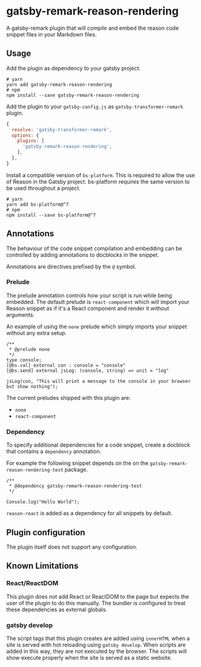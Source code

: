 # gatsby-remark-reason-rendering

A gatsby-remark plugin that will compile and embed the reason code snippet files 
in your Markdown files.

## Usage
Add the plugin as dependency to your gatsby project.
```shell script
# yarn
yarn add gatsby-remark-reason-rendering
# npm
npm install --save gatsby-remark-reason-rendering
```

Add the plugin to your `gatsby-config.js` as `gatsby-transformer-remark` plugin. 
```javascript
{
  resolve: 'gatsby-transformer-remark',
  options: {
    plugins: [
      'gatsby-remark-reason-rendering',
    ],
  },
}
```

Install a compatible version of `bs-platform`. This is required to allow the use 
of Reason in the Gatsby project. bs-platform requires the same version to be 
used throughout a project.
```shell script
# yarn
yarn add bs-platform@^7
# npm
npm install --save bs-platform@^7
```

## Annotations
The behaviour of the code snippet compilation and embedding can be controlled by 
adding annotations to docblocks in the snippet.

Annotations are directives prefixed by the `@` symbol.

### Prelude
The prelude annotation controls how your script is run while being embedded. The
default prelude is `react-component` which will import your Reason snippet as if 
it's a React component and render it without arguments.

An example of using the `none` prelude which simply imports your snippet 
without any extra setup.

```reason
/**
 * @prelude none
 */
type console;
[@bs.val] external con : console = "console"
[@bs.send] external jsLog: (console, string) => unit = "log"

jsLog(con, "This will print a message to the console in your browser but show nothing");
```  

The current preludes shipped with this plugin are:
- `none`
- `react-component`

### Dependency
To specify additional dependencies for a code snippet, create a docblock that 
contains a `dependency` annotation.  

For example the following snippet depends on the on the 
`gatsby-remark-reason-rendering-test` package.
```reason
/**
 * @dependency gatsby-remark-reason-rendering-test
 */

Console.log("Hello World");
```

`reason-react` is added as a dependency for all snippets by default.

## Plugin configuration
The plugin itself does not support any configuration.

## Known Limitations

### React/ReactDOM
This plugin does not add React or ReactDOM to the page but expects the user of 
the plugin to do this manually. The bundler is configured to treat these 
dependencies as external globals.

### gatsby develop
The script tags that this plugin creates are added using `innerHTML` when a site
is served with hot reloading using `gatsby develop`. When scripts are added in 
this way, they are not executed by the browser. The scripts will show execute 
properly when the site is served as a static website. 
 